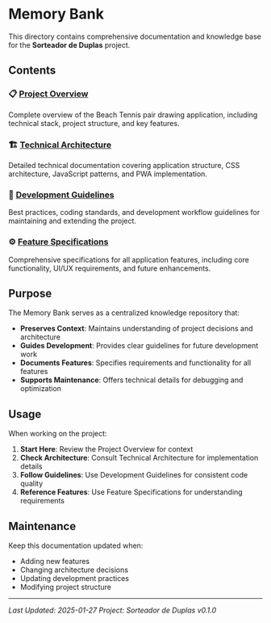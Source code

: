 # Memory Bank

This directory contains comprehensive documentation and knowledge base for the **Sorteador de Duplas** project.

## Contents

### 📋 [Project Overview](./project-overview.md)
Complete overview of the Beach Tennis pair drawing application, including technical stack, project structure, and key features.

### 🏗️ [Technical Architecture](./technical-architecture.md)
Detailed technical documentation covering application structure, CSS architecture, JavaScript patterns, and PWA implementation.

### 📝 [Development Guidelines](./development-guidelines.md)
Best practices, coding standards, and development workflow guidelines for maintaining and extending the project.

### ⚙️ [Feature Specifications](./feature-specifications.md)
Comprehensive specifications for all application features, including core functionality, UI/UX requirements, and future enhancements.

## Purpose

The Memory Bank serves as a centralized knowledge repository that:

- **Preserves Context**: Maintains understanding of project decisions and architecture
- **Guides Development**: Provides clear guidelines for future development work
- **Documents Features**: Specifies requirements and functionality for all features
- **Supports Maintenance**: Offers technical details for debugging and optimization

## Usage

When working on the project:

1. **Start Here**: Review the Project Overview for context
2. **Check Architecture**: Consult Technical Architecture for implementation details
3. **Follow Guidelines**: Use Development Guidelines for consistent code quality
4. **Reference Features**: Use Feature Specifications for understanding requirements

## Maintenance

Keep this documentation updated when:
- Adding new features
- Changing architecture decisions
- Updating development practices
- Modifying project structure

---

*Last Updated: 2025-01-27*
*Project: Sorteador de Duplas v0.1.0* 